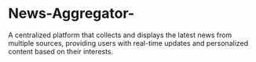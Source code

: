 # News-Aggregator-
A centralized platform that collects and displays the latest news from multiple sources, providing users with real-time updates and personalized content based on their interests.
